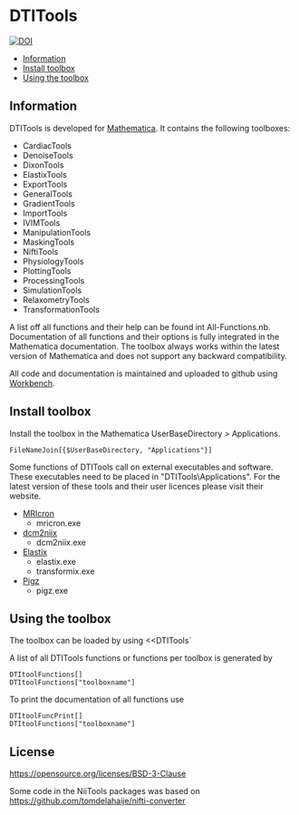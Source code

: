 # DTITools

[![DOI](https://zenodo.org/badge/22486/mfroeling/DTITools.svg)](https://zenodo.org/badge/latestdoi/22486/mfroeling/DTITools)

* [Information](#information)
* [Install toolbox](#install-toolbox)
* [Using the toolbox](#using-the-toolbox)

## Information

DTITools is developed for [Mathematica](https://www.wolfram.com/mathematica/).
It contains the following toolboxes:

- CardiacTools
- DenoiseTools
- DixonTools
- ElastixTools
- ExportTools
- GeneralTools
- GradientTools
- ImportTools
- IVIMTools
- ManipulationTools
- MaskingTools
- NiftiTools
- PhysiologyTools
- PlottingTools
- ProcessingTools
- SimulationTools
- RelaxometryTools
- TransformationTools

A list off all functions and their help can be found int All-Functions.nb. Documentation of all functions and their options is fully integrated in the Mathematica documentation.
The toolbox always works within the latest version of Mathematica and does not support any backward compatibility.

All code and documentation is maintained and uploaded to github using [Workbench](https://www.wolfram.com/workbench/).

## Install toolbox

Install the toolbox in the Mathematica UserBaseDirectory > Applications.

	FileNameJoin[{$UserBaseDirectory, "Applications"}]

Some functions of DTITools call on external executables and software.
These executables need to be placed in "DTITools\Applications".
For the latest version of these tools and their user licences please visit their website.

* [MRIcron](https://www.nitrc.org/projects/mricron/)
	* mricron.exe
* [dcm2niix](https://github.com/rordenlab/dcm2niix/)
	* dcm2niix.exe
* [Elastix](http://elastix.isi.uu.nl/)
	* elastix.exe
	* transformix.exe
* [Pigz](http://zlib.net/pigz/)
	* pigz.exe

## Using the toolbox

The toolbox can be loaded by using <<DTITools`

A list of all DTITools functions or functions per toolbox is generated by 

	DTItoolFunctions[]
	DTItoolFunctions["toolboxname"]
	
To print the documentation of all functions use

	DTItoolFuncPrint[]
	DTItoolFunctions["toolboxname"]
	
## License
https://opensource.org/licenses/BSD-3-Clause

Some code in the NiiTools packages was based on https://github.com/tomdelahaije/nifti-converter